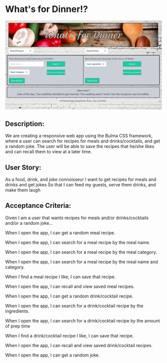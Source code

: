# What's for Dinner!?

![Screenshot](ss.png)

## Description:

We are creating a responsive web app using the Bulma CSS framework,
where a user can search for recipes for meals and drinks/cocktails,
and get a random joke.  The user will be able to save the recipes that he/she likes and can recall them to view at a later time.


## User Story:

As a food, drink, and joke connoisseur
I want to get recipes for meals and drinks and get jokes
So that I can feed my guests, serve them drinks, and make them laugh


## Acceptance Criteria:

Given I am a user that wants recipes for meals and/or drinks/cocktails and/or a random joke…

When I open the app,
I can get a random meal recipe.

When I open the app,
I can search for a meal recipe by the meal name.

When I open the app,
I can search for a meal recipe by the meal category.

When I open the app,
I can search for a meal recipe by the meal name and category.

When I find a meal recipe I like,
I can save that recipe.

When I open the app,
I can recall and view saved meal recipes.

When I open the app,
I can get a random drink/cocktail recipe.

When I open the app,
I can search for a drink/cocktail recipe by the ingredients.

When I open the app,
I can search for a drink/cocktail recipe by the amount of prep time

When I find a drink/cocktail recipe I like,
I can save that recipe.

When I open the app,
I can recall and view saved drink/cocktail recipes.

When I open the app,
I can get a random joke.

